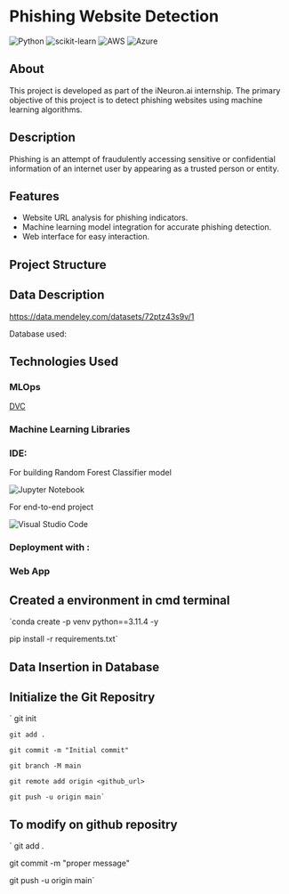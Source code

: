 
   # Phishing Website Detection
![Python](https://img.shields.io/badge/python-3670A0?style=for-the-badge&logo=python&logoColor=ffdd54)   ![scikit-learn](https://img.shields.io/badge/scikit--learn-%23F7931E.svg?style=for-the-badge&logo=scikit-learn&logoColor=white)     ![AWS](https://img.shields.io/badge/AWS-%23FF9900.svg?style=for-the-badge&logo=amazon-aws&logoColor=white)     ![Azure](https://img.shields.io/badge/azure-%230072C6.svg?style=for-the-badge&logo=microsoftazure&logoColor=white)     


## About
This project is developed as part of the iNeuron.ai internship. The primary objective of this project is to detect phishing websites using machine learning algorithms.

## Description
Phishing is an attempt of fraudulently accessing sensitive or confidential information of an internet user by appearing as a trusted person or entity. 
 
## Features
- Website URL analysis for phishing indicators.
- Machine learning model integration for accurate phishing detection.
- Web interface for easy interaction.
## Project Structure


## Data Description
https://data.mendeley.com/datasets/72ptz43s9v/1

Database used: 
## Technologies Used
### MLOps

[DVC](https://dvc.org/)

### Machine Learning Libraries

### IDE: 
For building Random Forest Classifier model

![Jupyter Notebook](https://img.shields.io/badge/jupyter-%23FA0F00.svg?style=for-the-badge&logo=jupyter&logoColor=white)

For end-to-end project

![Visual Studio Code](https://img.shields.io/badge/Visual%20Studio%20Code-0078d7.svg?style=for-the-badge&logo=visual-studio-code&logoColor=white)
### Deployment with :


### Web App



## Created a environment in cmd terminal
`conda create -p venv python==3.11.4 -y

pip install -r requirements.txt`

## Data Insertion in Database

## Initialize the Git Repositry
   ` git init
   
    git add .
    
    git commit -m "Initial commit"
    
    git branch -M main
    
    git remote add origin <github_url>
    
    git push -u origin main`
    
## To modify on github repositry
  ` git add .
  
   git commit -m "proper message"
   
   git push -u origin main`
